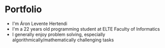 # Portfolio
* I'm Áron Levente Hertendi
* I'm a 22 years old programming student at ELTE Faculty of Informatics
* I generally enjoy problem solving, especially algorithmically/mathematically challenging tasks
